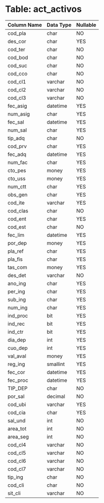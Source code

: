 # Table: act_activos

| Column Name | Data Type | Nullable |
|-------------|-----------|----------|
| cod_pla | char | NO |
| des_cor | char | YES |
| cod_ter | char | NO |
| cod_bod | char | NO |
| cod_suc | char | NO |
| cod_cco | char | NO |
| cod_cl1 | varchar | NO |
| cod_cl2 | varchar | NO |
| cod_cl3 | varchar | NO |
| fec_asig | datetime | YES |
| num_asig | char | YES |
| fec_sal | datetime | YES |
| num_sal | char | YES |
| tip_adq | char | NO |
| cod_prv | char | YES |
| fec_adq | datetime | YES |
| num_fac | char | YES |
| cto_pes | money | YES |
| cto_uss | money | YES |
| num_ctt | char | YES |
| obs_gen | char | YES |
| cod_ite | varchar | YES |
| cod_clas | char | NO |
| cod_ent | char | YES |
| cod_est | char | NO |
| fec_lim | datetime | YES |
| por_dep | money | YES |
| pla_ref | char | YES |
| pla_fis | char | YES |
| tas_com | money | YES |
| des_det | varchar | NO |
| ano_ing | char | YES |
| per_ing | char | YES |
| sub_ing | char | YES |
| num_ing | char | YES |
| ind_proc | bit | YES |
| ind_rec | bit | YES |
| ind_ctr | bit | YES |
| dia_dep | int | YES |
| cuo_dep | int | YES |
| val_aval | money | YES |
| reg_ing | smallint | YES |
| fec_cor | datetime | YES |
| fec_proc | datetime | YES |
| TIP_DEP | char | NO |
| por_sal | decimal | NO |
| cod_ubi | varchar | YES |
| cod_cia | char | YES |
| sal_und | int | NO |
| area_tot | int | NO |
| area_seg | int | NO |
| cod_cl4 | varchar | NO |
| cod_cl5 | varchar | NO |
| cod_cl6 | varchar | NO |
| cod_cl7 | varchar | NO |
| tip_ing | char | NO |
| cod_cli | char | NO |
| sit_cli | varchar | NO |
